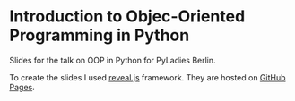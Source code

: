 Introduction to Objec-Oriented Programming in Python
=========

Slides for the talk on OOP in Python for PyLadies Berlin. 

To create the slides I used [reveal.js](https://github.com/hakimel/reveal.js/) framework.
They are hosted on [GitHub Pages](https://help.github.com/categories/20/articles).
